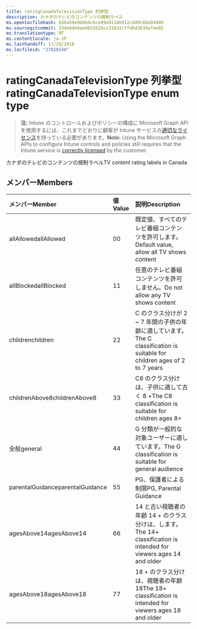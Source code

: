 ```yaml
---
title: ratingCanadaTelevisionType 列挙型
description: カナダのテレビのコンテンツの規制ラベル
ms.openlocfilehash: 636a59e9bbb4c6ce09a9118b912cdd9c6be8440b
ms.sourcegitcommit: 334e84b4aed63162bcc31831cffd6d363dafee02
ms.translationtype: MT
ms.contentlocale: ja-JP
ms.lasthandoff: 11/29/2018
ms.locfileid: "27020540"
---
```

# <a name="ratingcanadatelevisiontype-enum-type"></a><span data-ttu-id="bc3ec-103">ratingCanadaTelevisionType 列挙型</span><span class="sxs-lookup"><span data-stu-id="bc3ec-103">ratingCanadaTelevisionType enum type</span></span>

> <span data-ttu-id="bc3ec-104">**注:** Intune のコントロールおよびポリシーの構成に Microsoft Graph API を使用するには、これまでどおりに顧客が Intune サービスの[適切なライセンス](https://go.microsoft.com/fwlink/?linkid=839381)を持っている必要があります。</span><span class="sxs-lookup"><span data-stu-id="bc3ec-104">**Note:** Using the Microsoft Graph APIs to configure Intune controls and policies still requires that the Intune service is [correctly licensed](https://go.microsoft.com/fwlink/?linkid=839381) by the customer.</span></span>

<span data-ttu-id="bc3ec-105">カナダのテレビのコンテンツの規制ラベル</span><span class="sxs-lookup"><span data-stu-id="bc3ec-105">TV content rating labels in Canada</span></span>
## <a name="members"></a><span data-ttu-id="bc3ec-106">メンバー</span><span class="sxs-lookup"><span data-stu-id="bc3ec-106">Members</span></span>
|<span data-ttu-id="bc3ec-107">メンバー</span><span class="sxs-lookup"><span data-stu-id="bc3ec-107">Member</span></span>|<span data-ttu-id="bc3ec-108">値</span><span class="sxs-lookup"><span data-stu-id="bc3ec-108">Value</span></span>|<span data-ttu-id="bc3ec-109">説明</span><span class="sxs-lookup"><span data-stu-id="bc3ec-109">Description</span></span>|
|:---|:---|:---|
|<span data-ttu-id="bc3ec-110">allAllowed</span><span class="sxs-lookup"><span data-stu-id="bc3ec-110">allAllowed</span></span>|<span data-ttu-id="bc3ec-111">0</span><span class="sxs-lookup"><span data-stu-id="bc3ec-111">0</span></span>|<span data-ttu-id="bc3ec-112">既定値、すべてのテレビ番組コンテンツを許可します。</span><span class="sxs-lookup"><span data-stu-id="bc3ec-112">Default value, allow all TV shows content</span></span>|
|<span data-ttu-id="bc3ec-113">allBlocked</span><span class="sxs-lookup"><span data-stu-id="bc3ec-113">allBlocked</span></span>|<span data-ttu-id="bc3ec-114">1</span><span class="sxs-lookup"><span data-stu-id="bc3ec-114">1</span></span>|<span data-ttu-id="bc3ec-115">任意のテレビ番組コンテンツを許可しません。</span><span class="sxs-lookup"><span data-stu-id="bc3ec-115">Do not allow any TV shows content</span></span>|
|<span data-ttu-id="bc3ec-116">children</span><span class="sxs-lookup"><span data-stu-id="bc3ec-116">children</span></span>|<span data-ttu-id="bc3ec-117">2</span><span class="sxs-lookup"><span data-stu-id="bc3ec-117">2</span></span>|<span data-ttu-id="bc3ec-118">C のクラス分けが 2 ~ 7 年間の子供の年齢に適しています。</span><span class="sxs-lookup"><span data-stu-id="bc3ec-118">The C classification is suitable for children ages of 2 to 7 years</span></span>|
|<span data-ttu-id="bc3ec-119">childrenAbove8</span><span class="sxs-lookup"><span data-stu-id="bc3ec-119">childrenAbove8</span></span>|<span data-ttu-id="bc3ec-120">3</span><span class="sxs-lookup"><span data-stu-id="bc3ec-120">3</span></span>|<span data-ttu-id="bc3ec-121">C8 のクラス分けは、子供に適して古く 8 +</span><span class="sxs-lookup"><span data-stu-id="bc3ec-121">The C8 classification is suitable for children ages 8+</span></span>|
|<span data-ttu-id="bc3ec-122">全般</span><span class="sxs-lookup"><span data-stu-id="bc3ec-122">general</span></span>|<span data-ttu-id="bc3ec-123">4</span><span class="sxs-lookup"><span data-stu-id="bc3ec-123">4</span></span>|<span data-ttu-id="bc3ec-124">G 分類が一般的な対象ユーザーに適しています。</span><span class="sxs-lookup"><span data-stu-id="bc3ec-124">The G classification is suitable for general audience</span></span>|
|<span data-ttu-id="bc3ec-125">parentalGuidance</span><span class="sxs-lookup"><span data-stu-id="bc3ec-125">parentalGuidance</span></span>|<span data-ttu-id="bc3ec-126">5</span><span class="sxs-lookup"><span data-stu-id="bc3ec-126">5</span></span>|<span data-ttu-id="bc3ec-127">PG、保護者による制限</span><span class="sxs-lookup"><span data-stu-id="bc3ec-127">PG, Parental Guidance</span></span>|
|<span data-ttu-id="bc3ec-128">agesAbove14</span><span class="sxs-lookup"><span data-stu-id="bc3ec-128">agesAbove14</span></span>|<span data-ttu-id="bc3ec-129">6</span><span class="sxs-lookup"><span data-stu-id="bc3ec-129">6</span></span>|<span data-ttu-id="bc3ec-130">14 と古い視聴者の年齢 14 + のクラス分けは、します。</span><span class="sxs-lookup"><span data-stu-id="bc3ec-130">The 14+ classification is intended for viewers ages 14 and older</span></span>|
|<span data-ttu-id="bc3ec-131">agesAbove18</span><span class="sxs-lookup"><span data-stu-id="bc3ec-131">agesAbove18</span></span>|<span data-ttu-id="bc3ec-132">7</span><span class="sxs-lookup"><span data-stu-id="bc3ec-132">7</span></span>|<span data-ttu-id="bc3ec-133">18 + のクラス分けは、視聴者の年齢 18</span><span class="sxs-lookup"><span data-stu-id="bc3ec-133">The 18+ classification is intended for viewers ages 18 and older</span></span>|



